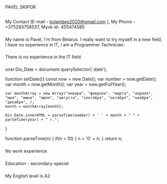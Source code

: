 # 
PAVEL SKIPOR
##
 My Contact [E-mail - kolambes2020@gmail.com ], My Phone - +375293758537, Myvk id- 455474585
###
My name is Pavel, I'm from Belarus. I really want to try myself in a new field, I have no experience in IT, I am a Programmer Technician.
### 
There is no experience in the IT field
###
onst Div_Date = document.querySelector('.date');

function setDate(){
    const now = new Date();
    var number = now.getDate();
    var month = now.getMonth();
    var year = now.getFullYear();

    var monthArray = new Array("января", "февраля", "марта", "апреля", "мая", "июня", "июля", "августа", "сентября", "октября", "ноября", "декабря", );
    month = monthArray[month];

    Div_Date.innerHTML = parseTime(number) + ' ' + month + " " + parseTime(year) + " г.";
}

function parseTime(n) {
    if(n < 10) {
        n = '0' + n;
    }
    return n;

### 
No work experience
### 
Education - secondary-special
###
My English level is A2
